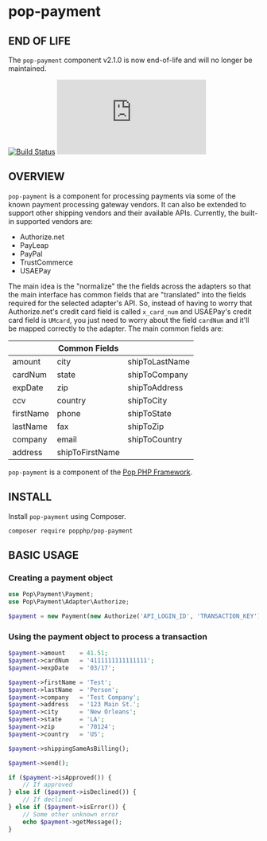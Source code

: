 pop-payment
===========

END OF LIFE
-----------
The `pop-payment` component v2.1.0 is now end-of-life and will no longer be maintained.

[![Build Status](https://travis-ci.org/popphp/pop-payment.svg?branch=master)](https://travis-ci.org/popphp/pop-payment)
[![Coverage Status](http://cc.popphp.org/coverage.php?comp=pop-payment)](http://cc.popphp.org/pop-payment/)

OVERVIEW
--------
`pop-payment` is a component for processing payments via some of the known payment processing gateway
vendors. It can also be extended to support other shipping vendors and their available APIs. Currently,
the built-in supported vendors are:

* Authorize.net
* PayLeap
* PayPal
* TrustCommerce
* USAEPay

The main idea is the "normalize" the the fields across the adapters so that the main interface has
common fields that are "translated" into the fields required for the selected adapter's API. So,
instead of having to worry that Authorize.net's credit card field is called `x_card_num` and
USAEPay's credit card field is `UMcard`, you just need to worry about the field `cardNum` and it'll
be mapped correctly to the adapter. The main common fields are:

|                 | Common Fields   |                 |
|-----------------|-----------------|-----------------|
| amount          | city            | shipToLastName  |
| cardNum         | state           | shipToCompany   |
| expDate         | zip             | shipToAddress   |
| ccv             | country         | shipToCity      |
| firstName       | phone           | shipToState     |
| lastName        | fax             | shipToZip       |
| company         | email           | shipToCountry   |
| address         | shipToFirstName |                 |

`pop-payment` is a component of the [Pop PHP Framework](http://www.popphp.org/).

INSTALL
-------

Install `pop-payment` using Composer.

    composer require popphp/pop-payment

BASIC USAGE
-----------

### Creating a payment object

```php
use Pop\Payment\Payment;
use Pop\Payment\Adapter\Authorize;

$payment = new Payment(new Authorize('API_LOGIN_ID', 'TRANSACTION_KEY'));
```

### Using the payment object to process a transaction

```php
$payment->amount    = 41.51;
$payment->cardNum   = '4111111111111111';
$payment->expDate   = '03/17';

$payment->firstName = 'Test';
$payment->lastName  = 'Person';
$payment->company   = 'Test Company';
$payment->address   = '123 Main St.';
$payment->city      = 'New Orleans';
$payment->state     = 'LA';
$payment->zip       = '70124';
$payment->country   = 'US';

$payment->shippingSameAsBilling();

$payment->send();

if ($payment->isApproved()) {
    // If approved
} else if ($payment->isDeclined()) {
    // If declined
} else if ($payment->isError()) {
    // Some other unknown error
    echo $payment->getMessage();
}
```

